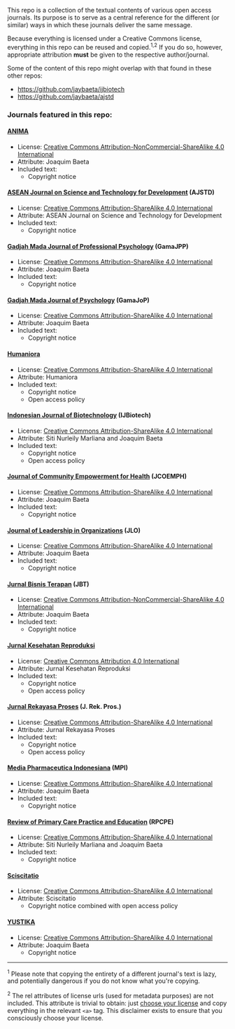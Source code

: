 This repo is a collection of the textual contents of various open access journals. Its purpose is to serve as a central reference for the different (or similar) ways in which these journals deliver the same message. 

Because everything is licensed under a Creative Commons license, everything in this repo can be reused and copied.<sup>1,2</sup> If you do so, however, appropriate attribution **must** be given to the respective author/journal.

Some of the content of this repo might overlap with that found in these other repos:

- https://github.com/jaybaeta/ijbiotech
- https://github.com/jaybaeta/ajstd

### Journals featured in this repo:

#### [ANIMA](http://www.journal.ubaya.ac.id/index.php/jpa)
- License: [Creative Commons Attribution-NonCommercial-ShareAlike 4.0 International](http://creativecommons.org/licenses/by-nc-sa/4.0/)
- Attribute: Joaquim Baeta
- Included text:
  + Copyright notice

#### [ASEAN Journal on Science and Technology for Development](http://ajstd.org) (AJSTD)
- License: [Creative Commons Attribution-ShareAlike 4.0 International](https://creativecommons.org/licenses/by-sa/4.0/)
- Attribute: ASEAN Journal on Science and Technology for Development
- Included text:
  + Copyright notice

#### [Gadjah Mada Journal of Professional Psychology](https://jurnal.ugm.ac.id/gamajpp) (GamaJPP)
- License: [Creative Commons Attribution-ShareAlike 4.0 International](https://creativecommons.org/licenses/by-sa/4.0/)
- Attribute: Joaquim Baeta
- Included text:
  + Copyright notice

#### [Gadjah Mada Journal of Psychology](https://jurnal.ugm.ac.id/gamajop) (GamaJoP)
- License: [Creative Commons Attribution-ShareAlike 4.0 International](https://creativecommons.org/licenses/by-sa/4.0/)
- Attribute: Joaquim Baeta
- Included text:
  + Copyright notice

#### [Humaniora](https://jurnal.ugm.ac.id/jurnal-humaniora)
- License: [Creative Commons Attribution-ShareAlike 4.0 International](https://creativecommons.org/licenses/by-sa/4.0/)
- Attribute: Humaniora
- Included text:
  + Copyright notice
  + Open access policy 

#### [Indonesian Journal of Biotechnology](https://jurnal.ugm.ac.id/ijbiotech) (IJBiotech)
- License: [Creative Commons Attribution-ShareAlike 4.0 International](https://creativecommons.org/licenses/by-sa/4.0/)
- Attribute: Siti Nurleily Marliana and Joaquim Baeta
- Included text:
  + Copyright notice
  + Open access policy 

#### [Journal of Community Empowerment for Health](https://jurnal.ugm.ac.id/jcoemph) (JCOEMPH)
- License: [Creative Commons Attribution-ShareAlike 4.0 International](https://creativecommons.org/licenses/by-sa/4.0/)
- Attribute: Joaquim Baeta
- Included text:
  + Copyright notice

#### [Journal of Leadership in Organizations](https://jurnal.ugm.ac.id/leadership) (JLO)
- License: [Creative Commons Attribution-ShareAlike 4.0 International](https://creativecommons.org/licenses/by-sa/4.0/)
- Attribute: Joaquim Baeta
- Included text:
  + Copyright notice


#### [Jurnal Bisnis Terapan](http://www.journal.ubaya.ac.id/index.php/JIBT/) (JBT)
- License: [Creative Commons Attribution-NonCommercial-ShareAlike 4.0 International](http://creativecommons.org/licenses/by-nc-sa/4.0/)
- Attribute: Joaquim Baeta
- Included text:
  + Copyright notice

#### [Jurnal Kesehatan Reproduksi](https://jurnal.ugm.ac.id/jkr)
- License: [Creative Commons Attribution 4.0 International](https://creativecommons.org/licenses/by/4.0/)
- Attribute: Jurnal Kesehatan Reproduksi
- Included text:
  + Copyright notice
  + Open access policy 

#### [Jurnal Rekayasa Proses](https://jurnal.ugm.ac.id/jrekpros) (J. Rek. Pros.)
- License: [Creative Commons Attribution-ShareAlike 4.0 International](https://creativecommons.org/licenses/by-sa/4.0/)
- Attribute: Jurnal Rekayasa Proses
- Included text:
  + Copyright notice
  + Open access policy 


#### [Media Pharmaceutica Indonesiana](http://www.journal.ubaya.ac.id/index.php/MPI/) (MPI)
- License: [Creative Commons Attribution-ShareAlike 4.0 International](https://creativecommons.org/licenses/by-sa/4.0/)
- Attribute: Joaquim Baeta
- Included text:
  + Copyright notice

#### [Review of Primary Care Practice and Education](https://jurnal.ugm.ac.id/rpcpe) (RPCPE)
- License: [Creative Commons Attribution-ShareAlike 4.0 International](https://creativecommons.org/licenses/by-sa/4.0/)
- Attribute: Siti Nurleily Marliana and Joaquim Baeta
- Included text:
  + Copyright notice

#### [Sciscitatio](https://sciscitatio.ukdw.ac.id/index.php/sciscitatio)
- License: [Creative Commons Attribution-ShareAlike 4.0 International](https://creativecommons.org/licenses/by-sa/4.0/)
- Attribute: Sciscitatio
  + Copyright notice combined with open access policy

#### [YUSTIKA](http://www.journal.ubaya.ac.id/index.php/yustika)
- License: [Creative Commons Attribution-ShareAlike 4.0 International](https://creativecommons.org/licenses/by-sa/4.0/)
- Attribute: Joaquim Baeta
  + Copyright notice

---

<sup>1</sup> Please note that copying the entirety of a different journal's text is lazy, and potentially dangerous if you do not know what you're copying.

<sup>2</sup> The rel attributes of license urls (used for metadata purposes) are not included. This attribute is trivial to obtain: just [choose your license](https://creativecommons.org/choose/) and copy everything in the relevant `<a>` tag. This disclaimer exists to ensure that you consciously choose your license.
